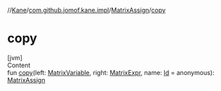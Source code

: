 //[Kane](../../index.md)/[com.github.jomof.kane.impl](../index.md)/[MatrixAssign](index.md)/[copy](copy.md)



# copy  
[jvm]  
Content  
fun [copy](copy.md)(left: [MatrixVariable](../-matrix-variable/index.md), right: [MatrixExpr](../../com.github.jomof.kane/-matrix-expr/index.md), name: [Id](../index.md#%5Bcom.github.jomof.kane.impl%2FId%2F%2F%2FPointingToDeclaration%2F%5D%2FClasslikes%2F-499012456) = anonymous): [MatrixAssign](index.md)  



